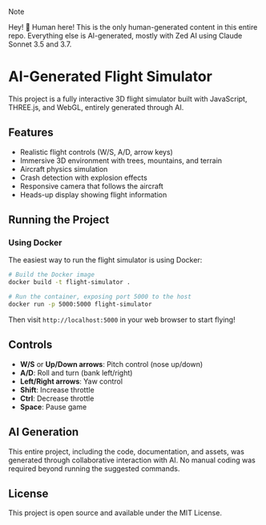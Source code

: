 > [!NOTE]
> Hey! 👋 Human here!  This is the only human-generated content in this entire repo. Everything else is AI-generated, mostly with Zed AI using Claude Sonnet 3.5 and 3.7.


# AI-Generated Flight Simulator

This project is a fully interactive 3D flight simulator built with JavaScript, THREE.js, and WebGL, entirely generated through AI.

## Features

- Realistic flight controls (W/S, A/D, arrow keys)
- Immersive 3D environment with trees, mountains, and terrain
- Aircraft physics simulation
- Crash detection with explosion effects
- Responsive camera that follows the aircraft
- Heads-up display showing flight information

## Running the Project

### Using Docker

The easiest way to run the flight simulator is using Docker:

```bash
# Build the Docker image
docker build -t flight-simulator .

# Run the container, exposing port 5000 to the host
docker run -p 5000:5000 flight-simulator
```

Then visit `http://localhost:5000` in your web browser to start flying!


## Controls

- **W/S** or **Up/Down arrows**: Pitch control (nose up/down)
- **A/D**: Roll and turn (bank left/right)
- **Left/Right arrows**: Yaw control
- **Shift**: Increase throttle
- **Ctrl**: Decrease throttle
- **Space**: Pause game

## AI Generation

This entire project, including the code, documentation, and assets, was generated through collaborative interaction with AI. No manual coding was required beyond running the suggested commands.

## License

This project is open source and available under the MIT License.
```
